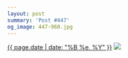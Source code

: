 ```yaml
---
layout: post
summary: 'Post #447'
og_image: 447-960.jpg
---
```


<p>
  <time><a href="/447">{{ page.date | date: "%B %e, %Y" }}</a></time>
  <a href="/447"><img src="{{ site.assets_url }}/447-480.jpg" srcset="{{ site.assets_url }}/447-960.jpg 960w, {{ site.assets_url }}/447-720.jpg 720w, {{ site.assets_url }}/447-480.jpg 480w, {{ site.assets_url }}/447-240.jpg 240w" sizes="(min-width: 700px) 50vw, calc(100vw - 2rem)" /></a>
</p>
